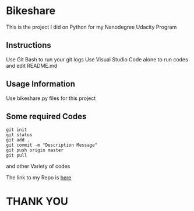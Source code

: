 # Bikeshare

This is the project I did on Python for my Nanodegree Udacity
Program

## Instructions

Use Git Bash to run your git logs
Use Visual Studio Code alone to run codes and edit README.md

## Usage Information

Use bikeshare.py files for this project

## Some required Codes

```
git init
git status
git add .
git commit -m "Description Message"
git push origin master
git pull
```
and other Variety of codes

The link to my Repo is 
[here](https://github.com/theblinks/firstrepo.git)

# THANK YOU